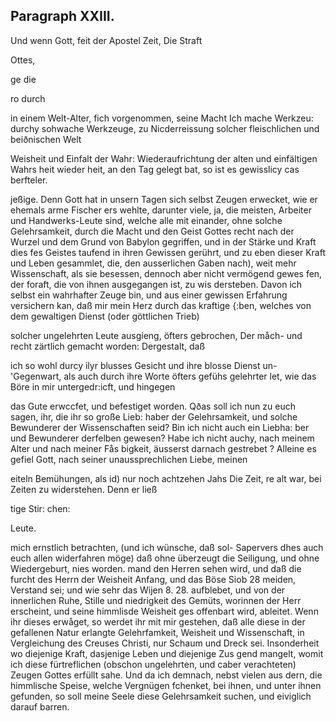 

<!-- Seite 439 -->
Paragraph XXIII.
----------------

Und wenn Gott, feit der Apostel Zeit, Die Straft

Ottes,




ge die

ro durch
<!-- Seite 440 -->
in einem Welt-Alter, fich vorgenommen, seine Macht Ich mache Werkzeu: durchy sohwache Werkzeuge, zu Nicderreissung solcher fleischlichen und beiðnischen Welt

Weisheit und Einfalt der Wahr: Wiederaufrichtung der alten und einfältigen Wahrs heit wieder heit, an den Tag gelegt bat, so ist es gewisslicy cas berfteler.

jeßige. Denn Gott hat in unsern Tagen sich selbst Zeugen erwecket, wie er ehemals arme Fischer ers wehlte, darunter viele, ja, die meisten, Arbeiter und Handwerks-Leute sind, welche alle mit einander, ohne solche Gelehrsamkeit, durch die Macht und den Geist Gottes recht nach der Wurzel und dem Grund von Babylon gegriffen, und in der Stärke und Kraft dies fes Geistes taufend in ihren Gewissen gerührt, und zu eben dieser Kraft und Leben gesammlet, die, den ausserlichen Gaben nach), weit mehr Wissenschaft, als sie besessen, dennoch aber nicht vermögend gewes fen, der foraft, die von ihnen ausgegangen ist, zu wis dersteben. Davon ich selbst ein wahrhafter Zeuge bin, und aus einer gewissen Erfahrung versichern kan, daß mir mein Herz durch das kraftige {:ben, welches von dem gewaltigen Dienst (oder göttlichen Trieb)

solcher ungelehrten Leute ausgieng, öfters gebrochen, Der måch- und recht zärtlich gemacht worden: Dergestalt, daß

ich so wohl durcy ilyr blusses Gesicht und ihre blosse Dienst un- 'Gegenwart, als auch durch ihre Worte öfters gefühs gelehrter let, wie das Böre in mir untergedr:icft, und hingegen

das Gute erwccfet, und befestiget worden. Qðas soll ich nun zu euch sagen, ihr, die ihr so große Lieb: haber der Gelehrsamkeit, und solche Bewunderer der Wissenschaften seid? Bin ich nicht auch ein Liebha: ber und Bewunderer derfelben gewesen? Habe ich nicht auchy, nach meinem Alter und nach meiner Fås bigkeit, äusserst darnach gestrebet ? Alleine es gefiel Gott, nach seiner unaussprechlichen Liebe, meinen

eiteln Bemühungen, als id) nur noch achtzehen Jahs Die Zeit, re alt war, bei Zeiten zu widerstehen. Denn er ließ

tige Stir: chen:

Leute.
<!-- Seite 440 -->
mich ernstlich betrachten, (und ich wünsche, daß sol- Sapervers
 dhes auch euch allen widerfahren möge) daß ohne überzeugt
 die Seiligung, und ohne Wiedergeburt, nies worden.
 mand den Herren sehen wird, und daß die furcht
 des Herrn der Weisheit Anfang, und das Böse Siob 28
 meiden, Verstand sei; und wie sehr das Wijen 8. 28.
 aufblebet, und von der innerlichen Ruhe, Stille
 und niedrigkeit des Gemüts, worinnen der
 Herr erscheint, und seine himmlisde Weisheit ges
 offenbart wird, ableitet. Wenn ihr dieses erwåget,
 so werdet ihr mit mir gestehen, daß alle diese in der
  gefallenen Natur erlangte Gelehrfamkeit, Weisheit
 und Wissenschaft, in Vergleichung des Creuses
 Christi, nur Schaum und Dreck sei. Insonderheit
 wo diejenige Kraft, dasjenige Leben und diejenige Zus
 gend mangelt, womit ich diese fürtreflichen (obschon
 ungelehrten, und caber verachteten) Zeugen Gottes
 erfüllt sahe. Und da ich demnach, nebst vielen aus
 dern, die himmlische Speise, welche Vergnügen
 fchenket, bei ihnen, und unter ihnen gefunden, so soll
 meine Seele diese Gelehrsamkeit suchen, und eiviglich
 darauf barren.

